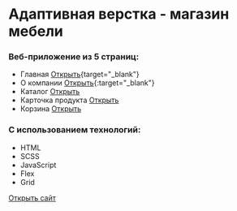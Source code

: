 # Адаптивная верстка - магазин мебели
### Веб-приложение из 5 страниц:
* Главная [Открыть](https://jullit-dev.github.io/avion){target="_blank"}
* О компании [Открыть](https://jullit-dev.github.io/avion/about.html){:target="_blank"}
* Каталог [Открыть](https://jullit-dev.github.io/avion/catalog.html)
* Карточка продукта [Открыть](https://jullit-dev.github.io/avion/product.html)
* Корзина [Открыть](https://jullit-dev.github.io/avion/cart.html)
### С использованием технологий:
* HTML
* SCSS
* JavaScript
* Flex
* Grid

[Открыть сайт](https://jullit-dev.github.io/avion)
